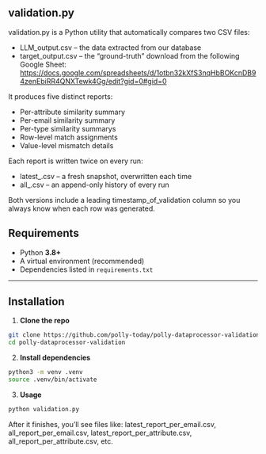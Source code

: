 ## validation.py
validation.py is a Python utility that automatically compares two CSV files:
* LLM_output.csv – the data extracted from our database
* target_output.csv – the “ground-truth” download from the following Google Sheet: https://docs.google.com/spreadsheets/d/1otbn32kXfS3nqHbBOKcnDB94zenEbiRR4QNXTewk4Gg/edit?gid=0#gid=0

It produces five distinct reports:

* Per-attribute similarity summary
* Per-email similarity summary
* Per-type similarity summarys
* Row-level match assignments
* Value-level mismatch details

Each report is written twice on every run:
* latest_<report>.csv – a fresh snapshot, overwritten each time
* all_<report>.csv – an append-only history of every run

Both versions include a leading timestamp_of_validation column so you always know when each row was generated.

## Requirements

- Python **3.8+**  
- A virtual environment (recommended)  
- Dependencies listed in `requirements.txt`


---

## Installation

1. **Clone the repo**  
```bash 
git clone https://github.com/polly-today/polly-dataprocessor-validation.git
cd polly-dataprocessor-validation
```

2. **Install dependencies**
```bash
python3 -m venv .venv
source .venv/bin/activate
```
3. **Usage**
```bash
python validation.py
```
After it finishes, you’ll see files like:
latest_report_per_email.csv, all_report_per_email.csv, latest_report_per_attribute.csv, all_report_per_attribute.csv, etc.

